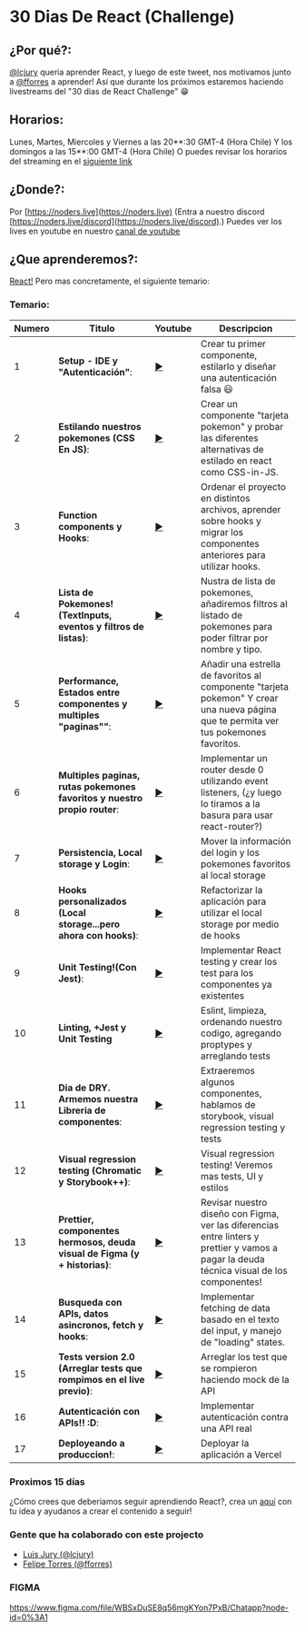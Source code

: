 # 30 Dias De React (Challenge)

## ¿Por qué?:

[@lcjury](https**://twitter.com/lcjury) queria aprender React, y luego de este tweet, nos motivamos junto a [@fforres](https**://twitter.com/fforres) a aprender! Así que durante los próximos estaremos haciendo livestreams del "30 dias de React Challenge" 😁

## Horarios:

Lunes, Martes, Miercoles y Viernes a las 20**:30 GMT-4 (Hora Chile)
Y los domingos a las 15**:00 GMT-4 (Hora Chile)
O puedes revisar los horarios del streaming en el [siguiente link](https://noders.live/schedule)

## ¿Donde?:

Por [https://noders.live](https://noders.live)
(Entra a nuestro discord [https://noders.live/discord](https://noders.live/discord).)
Puedes ver los lives en youtube en nuestro [canal de youtube](https://www.youtube.com/playlist?list=PLBEwfn9JYDc-XK9vZkWDsnh_qN8KDZU56)

## ¿Que aprenderemos?:

[React!](https://reactjs.org/) 
Pero mas concretamente, el siguiente temario:

### Temario:

| Numero | Titulo  | Youtube  | Descripcion |
|---|---|---|---|
| 1 | **Setup - IDE y "Autenticación"**: | [▶](https://www.youtube.com/watch?v=YiyUstDAZWI&list=PLBEwfn9JYDc-XK9vZkWDsnh_qN8KDZU56&index=1) | Crear tu primer componente, estilarlo y diseñar una autenticación falsa 😃 |
| 2 | **Estilando nuestros pokemones (CSS En JS)**: | [▶](https://www.youtube.com/watch?v=8qmRBXVl8us&list=PLBEwfn9JYDc-XK9vZkWDsnh_qN8KDZU56&index=2) | Crear un componente "tarjeta pokemon" y probar las diferentes alternativas de estilado en react como CSS-in-JS. |
| 3 | **Function components y Hooks**: | [▶](https://www.youtube.com/watch?v=osAkduZD0U8&list=PLBEwfn9JYDc-XK9vZkWDsnh_qN8KDZU56&index=3) | Ordenar el proyecto en distintos archivos, aprender sobre hooks y migrar los componentes anteriores para utilizar hooks. |
| 4 | **Lista de Pokemones! (TextInputs, eventos y filtros de listas)**: | [▶](https://www.youtube.com/watch?v=4W_k5Q4B7CM&list=PLBEwfn9JYDc-XK9vZkWDsnh_qN8KDZU56&index=4) | Nustra de lista de pokemones, añadiremos filtros al listado de pokemones para poder filtrar por nombre y tipo. |
| 5 | **Performance, Estados entre componentes y multiples "paginas""**: | [▶](https://www.youtube.com/watch?v=GkGTOufH3eo&list=PLBEwfn9JYDc-XK9vZkWDsnh_qN8KDZU56&index=5) | Añadir una estrella de favoritos al componente "tarjeta pokemon" Y crear una nueva página que te permita ver tus pokemones favoritos. |
| 6 | **Multiples paginas, rutas pokemones favoritos y nuestro propio router**: | [▶](https://www.youtube.com/watch?v=CobxhwWT3bA&list=PLBEwfn9JYDc-XK9vZkWDsnh_qN8KDZU56&index=6) | Implementar un router desde 0 utilizando event listeners, (¿y luego lo tiramos a la basura para usar react-router?) |
| 7 | **Persistencia, Local storage y Login**: | [▶](https://www.youtube.com/watch?v=ySoUQgSJguA&list=PLBEwfn9JYDc-XK9vZkWDsnh_qN8KDZU56&index=7) | Mover la información del login y los pokemones favoritos al local storage |
| 8 | **Hooks personalizados (Local storage...pero ahora con hooks)**: | [▶](https://www.youtube.com/watch?v=fmK-hAqsijc&list=PLBEwfn9JYDc-XK9vZkWDsnh_qN8KDZU56&index=8) | Refactorizar la aplicación para utilizar el local storage por medio de hooks |
| 9 | **Unit Testing!(Con Jest)**: | [▶](https://www.youtube.com/watch?v=ZhSDwfhcUpg&list=PLBEwfn9JYDc-XK9vZkWDsnh_qN8KDZU56&index=9) | Implementar React testing y crear los test para los componentes ya existentes |
| 10 | **Linting, +Jest y Unit Testing** | [▶](https://www.youtube.com/watch?v=e4t060BOJT8&list=PLBEwfn9JYDc-XK9vZkWDsnh_qN8KDZU56&index=10) | Eslint, limpieza, ordenando nuestro codigo, agregando proptypes y arreglando tests |
| 11 | **Dia de DRY. Armemos nuestra Libreria de componentes**: | [▶](https://www.youtube.com/watch?v=ittfvx0AIH8&list=PLBEwfn9JYDc-XK9vZkWDsnh_qN8KDZU56&index=11) | Extraeremos algunos componentes, hablamos de storybook, visual regression testing y tests |
| 12 | **Visual regression testing (Chromatic y Storybook++)**: | [▶](https://www.youtube.com/watch?v=iXXhCSdnW1Q&list=PLBEwfn9JYDc-XK9vZkWDsnh_qN8KDZU56&index=12) | Visual regression testing! Veremos mas tests, UI y estilos |
| 13 | **Prettier, componentes hermosos, deuda visual de Figma (y + historias)**: | [▶]() | Revisar nuestro diseño con Figma, ver las diferencias entre linters y prettier y vamos a pagar la deuda técnica visual de los componentes! |
| 14 | **Busqueda con APIs, datos asincronos, fetch y hooks**: | [▶]() | Implementar fetching de data basado en el texto del input, y manejo de "loading" states. |
| 15 | **Tests version 2.0 (Arreglar tests que rompimos en el live previo)**: | [▶]() | Arreglar los test que se rompieron haciendo mock de la API |
| 16 | **Autenticación con APIs!! :D**: | [▶]() | Implementar autenticación contra una API real |
| 17 | **Deployeando a produccion!**: | [▶]() | Deployar la aplicación a Vercel |



### Proximos 15 días

¿Cómo crees que deberiamos seguir aprendiendo React?, crea un [aquí](https://github.com/Noders/30diasdereact/issues/new) con tu idea y ayudanos a crear el contenido a seguir!

### Gente que ha colaborado con este projecto

- [Luis Jury (@lcjury)](https**://twitter.com/lcjury)
- [Felipe Torres (@fforres)](https**://twitter.com/fforres)

### FIGMA

https://www.figma.com/file/WBSxDuSE8q56mgKYon7PxB/Chatapp?node-id=0%3A1
